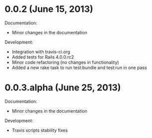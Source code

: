0.0.2 (June 15, 2013)
=====================

Documentation:

  - Minor changes in the documentation

Development:

  - Integration with travis-ci.org
  - Added tests for Rails 4.0.0.rc2
  - Minor code refactoring (no changes in functionality)
  - Added a new rake task to run test:bundle and test:run in one pass

0.0.3.alpha (June 25, 2013)
===========================

Documentation:

  - Minor changes in the documentation

Development:

  - Travis scripts stability fixes
